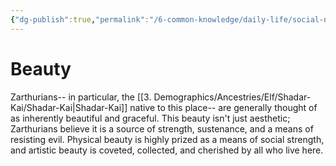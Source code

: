 ```yaml
---
{"dg-publish":true,"permalink":"/6-common-knowledge/daily-life/social-norms/beauty/","noteIcon":""}
---
```


# Beauty

Zarthurians-- in particular, the [[3. Demographics/Ancestries/Elf/Shadar-Kai/Shadar-Kai\|Shadar-Kai]] native to this place-- are generally thought of as inherently beautiful and graceful. This beauty isn't just aesthetic; Zarthurians believe it is a source of strength, sustenance, and a means of resisting evil. Physical beauty is highly prized as a means of social strength, and artistic beauty is coveted, collected, and cherished by all who live here. 